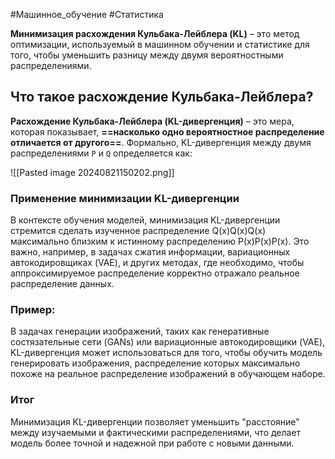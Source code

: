#Машинное_обучение #Статистика

**Минимизация расхождения Кульбака-Лейблера (KL)** – это метод оптимизации, используемый в машинном обучении и статистике для того, чтобы уменьшить разницу между двумя вероятностными распределениями.
## Что такое расхождение Кульбака-Лейблера?

**Расхождение Кульбака-Лейблера (KL-дивергенция)** – это мера, которая показывает, **==насколько одно вероятностное распределение отличается от другого==**. Формально, KL-дивергенция между двумя распределениями `P` и `Q` определяется как:

![[Pasted image 20240821150202.png]]
### Применение минимизации KL-дивергенции

В контексте обучения моделей, минимизация KL-дивергенции стремится сделать изученное распределение Q(x)Q(x)Q(x) максимально близким к истинному распределению P(x)P(x)P(x). Это важно, например, в задачах сжатия информации, вариационных автокодировщиках (VAE), и других методах, где необходимо, чтобы аппроксимируемое распределение корректно отражало реальное распределение данных.
### Пример:

В задачах генерации изображений, таких как генеративные состязательные сети (GANs) или вариационные автокодировщики (VAE), KL-дивергенция может использоваться для того, чтобы обучить модель генерировать изображения, распределение которых максимально похоже на реальное распределение изображений в обучающем наборе.
### Итог

Минимизация KL-дивергенции позволяет уменьшить "расстояние" между изучаемыми и фактическими распределениями, что делает модель более точной и надежной при работе с новыми данными.